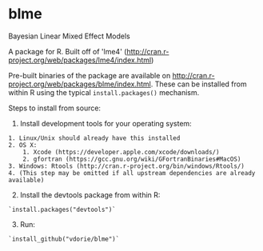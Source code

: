 blme
====

Bayesian Linear Mixed Effect Models

A package for R. Built off of 'lme4' (http://cran.r-project.org/web/packages/lme4/index.html)

Pre-built binaries of the package are available on http://cran.r-project.org/web/packages/blme/index.html. These can be installed from within R using the typical `install.packages()` mechanism.

Steps to install from source:

  1. Install development tools for your operating system:

    1. Linux/Unix should already have this installed
    2. OS X:
        1. Xcode (https://developer.apple.com/xcode/downloads/)
        2. gfortran (https://gcc.gnu.org/wiki/GFortranBinaries#MacOS)
    3. Windows: Rtools (http://cran.r-project.org/bin/windows/Rtools/)
    4. (This step may be omitted if all upstream dependencies are already available)

  2. Install the devtools package from within R:

    `install.packages("devtools")`

  3. Run:

    `install_github("vdorie/blme")`

